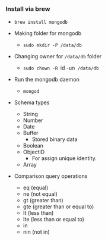### Install via brew ###
* `brew install mongodb`
* Making folder for mongodb
    * `sudo mkdir -P /data/db`
* Changing owner for `/data/db` folder
    * `sudo chown -R `id -un` /data/db`
* Run the mongodb daemon
    * `mongod`

* Schema types
    * String
    * Number
    * Date
    * Buffer
        * Stored binary data
    * Boolean
    * ObjectID
        * For assign unique identity.
    * Array

* Comparison query operations
    * eq (equal)
    * ne (not equal)
    * gt (greater than)
    * gte (greater than or equal to)
    * lt (less than)
    * lte (less than or equal to)
    * in
    * nin (not in)

